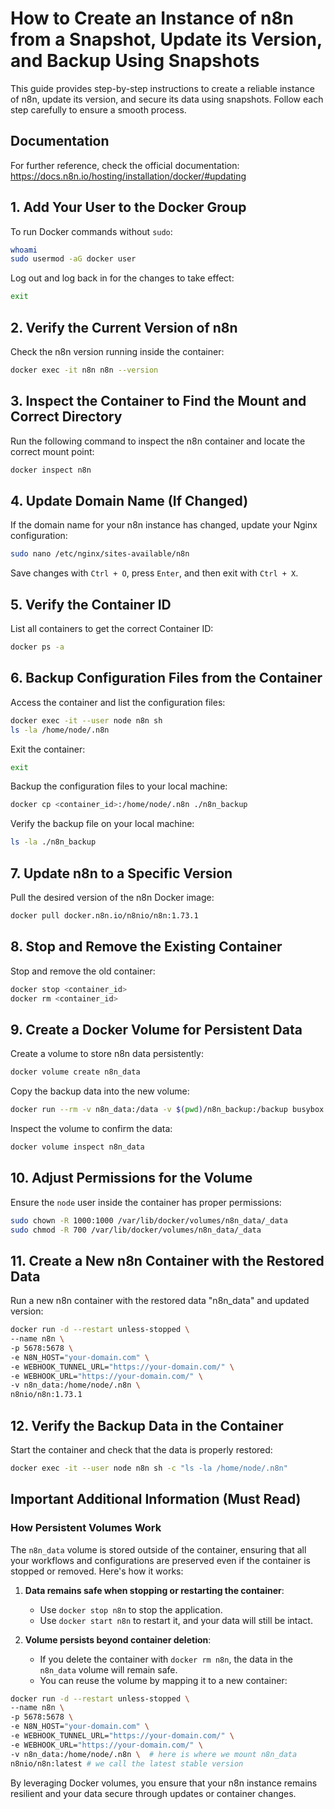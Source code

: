 # How to Create an Instance of n8n from a Snapshot, Update its Version, and Backup Using Snapshots

This guide provides step-by-step instructions to create a reliable instance of n8n, update its version, and secure its data using snapshots. Follow each step carefully to ensure a smooth process.

## Documentation
For further reference, check the official documentation: https://docs.n8n.io/hosting/installation/docker/#updating

## 1. Add Your User to the Docker Group

To run Docker commands without `sudo`:

```bash
whoami
sudo usermod -aG docker user
```

Log out and log back in for the changes to take effect:

```bash
exit
```

## 2. Verify the Current Version of n8n

Check the n8n version running inside the container:

```bash
docker exec -it n8n n8n --version
```

## 3. Inspect the Container to Find the Mount and Correct Directory

Run the following command to inspect the n8n container and locate the correct mount point:

```bash
docker inspect n8n
```

## 4. Update Domain Name (If Changed)

If the domain name for your n8n instance has changed, update your Nginx configuration:

```bash
sudo nano /etc/nginx/sites-available/n8n
```

Save changes with `Ctrl + O`, press `Enter`, and then exit with `Ctrl + X`.

## 5. Verify the Container ID

List all containers to get the correct Container ID:

```bash
docker ps -a
```

## 6. Backup Configuration Files from the Container

Access the container and list the configuration files:

```bash
docker exec -it --user node n8n sh
ls -la /home/node/.n8n
```

Exit the container:

```bash
exit
```

Backup the configuration files to your local machine:

```bash
docker cp <container_id>:/home/node/.n8n ./n8n_backup
```


Verify the backup file on your local machine:

```bash
ls -la ./n8n_backup
```

## 7. Update n8n to a Specific Version

Pull the desired version of the n8n Docker image:

```bash
docker pull docker.n8n.io/n8nio/n8n:1.73.1
```

## 8. Stop and Remove the Existing Container

Stop and remove the old container:

```bash
docker stop <container_id>
docker rm <container_id>
```

## 9. Create a Docker Volume for Persistent Data

Create a volume to store n8n data persistently:

```bash
docker volume create n8n_data
```

Copy the backup data into the new volume:

```bash
docker run --rm -v n8n_data:/data -v $(pwd)/n8n_backup:/backup busybox sh -c "cp -r /backup/* /data/"
```

Inspect the volume to confirm the data:

```bash
docker volume inspect n8n_data
```

## 10. Adjust Permissions for the Volume

Ensure the `node` user inside the container has proper permissions:

```bash
sudo chown -R 1000:1000 /var/lib/docker/volumes/n8n_data/_data
sudo chmod -R 700 /var/lib/docker/volumes/n8n_data/_data
```


## 11. Create a New n8n Container with the Restored Data

Run a new n8n container with the restored data "n8n_data" and updated version:

```bash
docker run -d --restart unless-stopped \
--name n8n \
-p 5678:5678 \
-e N8N_HOST="your-domain.com" \
-e WEBHOOK_TUNNEL_URL="https://your-domain.com/" \
-e WEBHOOK_URL="https://your-domain.com/" \
-v n8n_data:/home/node/.n8n \ 
n8nio/n8n:1.73.1
```

## 12. Verify the Backup Data in the Container

Start the container and check that the data is properly restored:

```bash
docker exec -it --user node n8n sh -c "ls -la /home/node/.n8n"
```

## Important Additional Information (Must Read)

### How Persistent Volumes Work
The `n8n_data` volume is stored outside of the container, ensuring that all your workflows and configurations are preserved even if the container is stopped or removed. Here's how it works:

1. **Data remains safe when stopping or restarting the container**:
   - Use `docker stop n8n` to stop the application.
   - Use `docker start n8n` to restart it, and your data will still be intact.

2. **Volume persists beyond container deletion**:
   - If you delete the container with `docker rm n8n`, the data in the `n8n_data` volume will remain safe.
   - You can reuse the volume by mapping it to a new container:

```bash
docker run -d --restart unless-stopped \
--name n8n \
-p 5678:5678 \
-e N8N_HOST="your-domain.com" \
-e WEBHOOK_TUNNEL_URL="https://your-domain.com/" \
-e WEBHOOK_URL="https://your-domain.com/" \
-v n8n_data:/home/node/.n8n \  # here is where we mount n8n_data
n8nio/n8n:latest # we call the latest stable version
```

By leveraging Docker volumes, you ensure that your n8n instance remains resilient and your data secure through updates or container changes.

